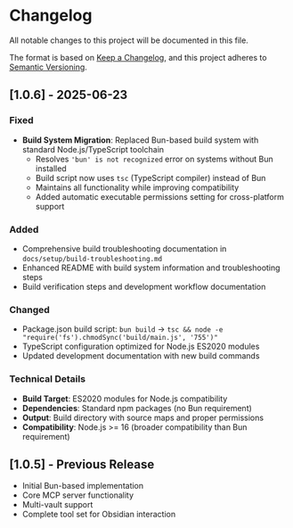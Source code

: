 # Changelog

All notable changes to this project will be documented in this file.

The format is based on [Keep a Changelog](https://keepachangelog.com/en/1.0.0/),
and this project adheres to [Semantic Versioning](https://semver.org/spec/v2.0.0.html).

## [1.0.6] - 2025-06-23

### Fixed

- **Build System Migration**: Replaced Bun-based build system with standard Node.js/TypeScript toolchain
  - Resolves `'bun' is not recognized` error on systems without Bun installed
  - Build script now uses `tsc` (TypeScript compiler) instead of Bun
  - Maintains all functionality while improving compatibility
  - Added automatic executable permissions setting for cross-platform support

### Added

- Comprehensive build troubleshooting documentation in `docs/setup/build-troubleshooting.md`
- Enhanced README with build system information and troubleshooting steps
- Build verification steps and development workflow documentation

### Changed

- Package.json build script: `bun build` → `tsc && node -e "require('fs').chmodSync('build/main.js', '755')"`
- TypeScript configuration optimized for Node.js ES2020 modules
- Updated development documentation with new build commands

### Technical Details

- **Build Target**: ES2020 modules for Node.js compatibility
- **Dependencies**: Standard npm packages (no Bun requirement)
- **Output**: Build directory with source maps and proper permissions
- **Compatibility**: Node.js >= 16 (broader compatibility than Bun requirement)

## [1.0.5] - Previous Release

- Initial Bun-based implementation
- Core MCP server functionality
- Multi-vault support
- Complete tool set for Obsidian interaction
